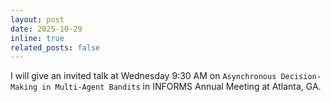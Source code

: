 ```yaml
---
layout: post
date: 2025-10-29
inline: true
related_posts: false
---
```


I will give an invited talk at Wednesday 9:30 AM on ``Asynchronous Decision-Making in Multi-Agent Bandits`` in INFORMS Annual Meeting at Atlanta, GA. 

